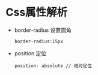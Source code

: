 # Css属性解析

- border-radius 设置圆角
  ```
  border-radius:15px
  ```

- position 定位
  ```
  position: absolute // 绝对定位
  ```
